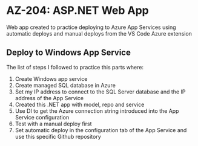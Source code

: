 # AZ-204: ASP.NET Web App
Web app created to practice deploying to Azure App Services using automatic deploys and manual deploys from the VS Code Azure extension

## Deploy to Windows App Service
The list of steps I followed to practice this parts where:
1. Create Windows app service
2. Create managed SQL database in Azure
3. Set my IP address to connect to the SQL Server database and the IP address of the App Service
4. Created this .NET app with model, repo and service
5. Use DI to get the Azure connection string introduced into the App Service configuration
6. Test with a manual deploy first
7. Set automatic deploy in the configuration tab of the App Service and use this specific Github repository